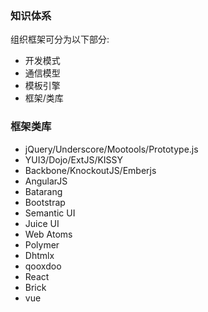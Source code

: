 ### 知识体系
组织框架可分为以下部分:

- 开发模式
- 通信模型
- 模板引擎
- 框架/类库


### 框架类库
- jQuery/Underscore/Mootools/Prototype.js
- YUI3/Dojo/ExtJS/KISSY
- Backbone/KnockoutJS/Emberjs
- AngularJS
- Batarang
- Bootstrap
- Semantic UI
- Juice UI
- Web Atoms
- Polymer
- Dhtmlx
- qooxdoo
- React
- Brick
- vue
